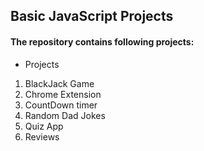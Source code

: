 ## Basic JavaScript Projects

#### The repository contains following projects:

- Projects

1. BlackJack Game
2. Chrome Extension
3. CountDown timer
4. Random Dad Jokes
5. Quiz App
6. Reviews
